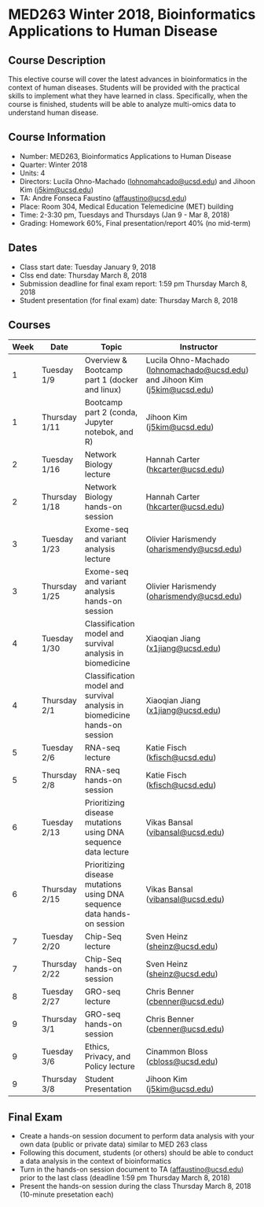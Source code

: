 
# MED263 Winter 2018, Bioinformatics Applications to Human Disease

## Course Description
This elective course will cover the latest advances in bioinformatics in the context of human diseases. Students will be provided with the practical skills to implement what they have learned in class. Specifically, when the course is finished, students will be able to analyze multi-omics data to understand human disease.


## Course Information
* Number: MED263, Bioinformatics Applications to Human Disease
* Quarter: Winter 2018
* Units: 4
* Directors: Lucila Ohno-Machado (lohnomahcado@ucsd.edu) and Jihoon Kim (j5kim@ucsd.edu)
* TA: Andre Fonseca Faustino (affaustino@ucsd.edu)
* Place: Room 304, Medical Education Telemedicine (MET) building
* Time: 2-3:30 pm, Tuesdays and Thursdays (Jan 9 - Mar 8, 2018)
* Grading: Homework 60%, Final presentation/report 40% (no mid-term)

## Dates
* Class start date: Tuesday January 9, 2018
* Clss end date: Thursday March 8, 2018
* Submission deadline for final exam report: 1:59 pm Thursday March 8, 2018
* Student presentation (for final exam) date: Thursday March 8, 2018

## Courses
| Week | Date                          | Topic                                            | Instructor |
|------|-------------------------------|--------------------------------------------------|------------|
| 1    | Tuesday  1/9  | Overview & Bootcamp part 1 (docker and linux)    | Lucila Ohno-Machado (lohnomachado@ucsd.edu) and Jihoon Kim (j5kim@ucsd.edu) |
| 1    | Thursday 1/11 | Bootcamp part 2 (conda, Jupyter notebok, and R)  | Jihoon Kim (j5kim@ucsd.edu) |
| 2    | Tuesday  1/16 | Network Biology lecture                                  | Hannah Carter (hkcarter@ucsd.edu) |
| 2    | Thursday 1/18 | Network Biology hands-on session                         | Hannah Carter (hkcarter@ucsd.edu) |
| 3    | Tuesday  1/23  | Exome-seq and variant analysis lecture            | Olivier Harismendy (oharismendy@ucsd.edu) |
| 3    | Thursday 1/25 | Exome-seq and variant analysis hands-on session   | Olivier Harismendy (oharismendy@ucsd.edu) |
| 4    | Tuesday  1/30  | Classification model and survival analysis in biomedicine | Xiaoqian Jiang (x1jiang@ucsd.edu) |
| 4    | Thursday 2/1   | Classification model and survival analysis in biomedicine hands-on session | Xiaoqian Jiang (x1jiang@ucsd.edu) |
| 5    | Tuesday  2/6 | RNA-seq lecture                                  | Katie Fisch (kfisch@ucsd.edu) |
| 5    | Thursday 2/8 | RNA-seq hands-on session                         | Katie Fisch  (kfisch@ucsd.edu)|
| 6    | Tuesday  2/13 | Prioritizing disease mutations using DNA sequence data lecture          | Vikas Bansal (vibansal@ucsd.edu) |
| 6    | Thursday 2/15  | Prioritizing disease mutations using DNA sequence data hands-on session | Vikas Bansal (vibansal@ucsd.edu) |
| 7    | Tuesday  2/20  | Chip-Seq lecture          | Sven Heinz (sheinz@ucsd.edu) |
| 7    | Thursday 2/22  | Chip-Seq hands-on session | Sven Heinz (sheinz@ucsd.edu) |
| 8    | Tuesday  2/27  | GRO-seq lecture            | Chris Benner (cbenner@ucsd.edu) |
| 9    | Thursday 3/1   | GRO-seq  hands-on session | Chris Benner (cbenner@ucsd.edu)  |
| 9    | Tuesday  3/6  | Ethics, Privacy, and Policy lecture          | Cinammon Bloss (cbloss@ucsd.edu) |
| 9    | Thursday 3/8   | Student Presentation | Jihoon Kim (j5kim@ucsd.edu) |


## Final Exam
* Create a hands-on session document to perform data analysis with your own data (public or private data) similar to MED 263 class
* Following this document, students (or others) should be able to conduct a data analysis in the context of bioinformatics
* Turn in the hands-on session document to TA (affaustino@ucsd.edu) prior to the last class (deadline  1:59 pm Thursday March 8, 2018)
* Present the hands-on session during the class Thursday March 8, 2018 (10-minute presetation each)
